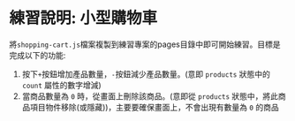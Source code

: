 # 練習說明: 小型購物車

將`shopping-cart.js`檔案複製到練習專案的pages目錄中即可開始練習。目標是完成以下的功能:

1. 按下`+`按鈕增加產品數量，`-`按鈕減少產品數量。(意即 `products` 狀態中的 `count` 屬性的數字增減)
2. 當商品數量為 `0` 時，從畫面上刪除該商品。(意即從 `products` 狀態中，將此商品項目物件移除(或隱藏))，主要要確保畫面上，不會出現有數量為 `0` 的商品
